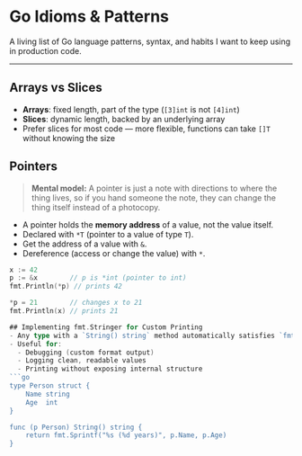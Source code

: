 # Go Idioms & Patterns

A living list of Go language patterns, syntax, and habits I want to keep using in production code.

---

## Arrays vs Slices

- **Arrays**: fixed length, part of the type (`[3]int` is not `[4]int`)
- **Slices**: dynamic length, backed by an underlying array
- Prefer slices for most code — more flexible, functions can take `[]T` without knowing the size

## Pointers

> **Mental model:** A pointer is just a note with directions to where the thing lives, so if you hand someone the note, they can change the thing itself instead of a photocopy.

- A pointer holds the **memory address** of a value, not the value itself.
- Declared with `*T` (pointer to a value of type `T`).
- Get the address of a value with `&`.
- Dereference (access or change the value) with `*`.

```go
x := 42
p := &x        // p is *int (pointer to int)
fmt.Println(*p) // prints 42

*p = 21        // changes x to 21
fmt.Println(x) // prints 21

## Implementing fmt.Stringer for Custom Printing
- Any type with a `String() string` method automatically satisfies `fmt.Stringer`.
- Useful for:
  - Debugging (custom format output)
  - Logging clean, readable values
  - Printing without exposing internal structure
```go
type Person struct {
    Name string
    Age  int
}

func (p Person) String() string {
    return fmt.Sprintf("%s (%d years)", p.Name, p.Age)
}

